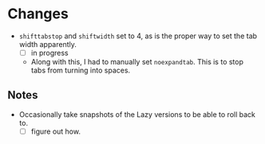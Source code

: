 # Changes

- `shifttabstop` and `shiftwidth` set to 4, as is the proper way to set the tab width apparently. 
  - [ ] in progress
  - Along with this, I had to manually set `noexpandtab`. This is to stop tabs from turning into spaces.

## Notes

- Occasionally take snapshots of the Lazy versions to be able to roll back to.
  - [ ] figure out how.
